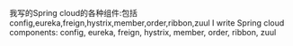 我写的Spring cloud的各种组件:包括config,eureka,freign,hystrix,member,order,ribbon,zuul
I write Spring cloud components: config, eureka, freign, hystrix, member, order, ribbon, zuul